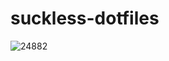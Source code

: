 # suckless-dotfiles
![24882](https://github.com/yazoink/suckless-dotfiles/assets/98802603/39da193e-4ade-4ae7-a59c-9a2a0beccec4)
